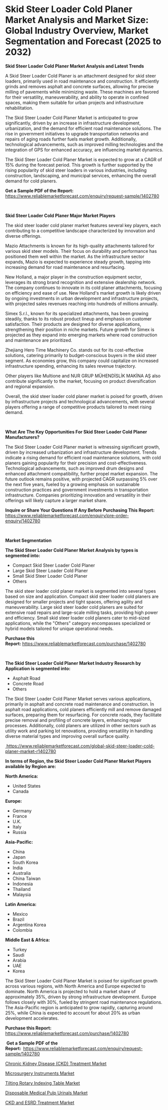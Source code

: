 <p><h1>Skid Steer Loader Cold Planer Market Analysis and Market Size: Global Industry Overview, Market Segmentation and Forecast (2025 to 2032)</h1></p><p><strong>Skid Steer Loader Cold Planer Market Analysis and Latest Trends</strong></p>
<p><p>A Skid Steer Loader Cold Planer is an attachment designed for skid steer loaders, primarily used in road maintenance and construction. It efficiently grinds and removes asphalt and concrete surfaces, allowing for precise milling of pavements while minimizing waste. These machines are favored for their versatility, maneuverability, and ability to operate in confined spaces, making them suitable for urban projects and infrastructure rehabilitation.</p><p>The Skid Steer Loader Cold Planer Market is anticipated to grow significantly, driven by an increase in infrastructure development, urbanization, and the demand for efficient road maintenance solutions. The rise in government initiatives to upgrade transportation networks and repairs of aging roads further fuels market growth. Additionally, technological advancements, such as improved milling technologies and the integration of GPS for enhanced accuracy, are influencing market dynamics.</p><p>The Skid Steer Loader Cold Planer Market is expected to grow at a CAGR of 15% during the forecast period. This growth is further supported by the rising popularity of skid steer loaders in various industries, including construction, landscaping, and municipal services, enhancing the overall demand for cold planers.</p></p>
<p><strong>Get a Sample PDF of the Report:&nbsp;</strong> <a href="https://www.reliablemarketforecast.com/enquiry/request-sample/1402780?utm_campaign=2011&utm_medium=2&utm_source=Github&utm_content=ia&utm_term=12012025&utm_id=skid-steer-loader-cold-planer">https://www.reliablemarketforecast.com/enquiry/request-sample/1402780</a></p>
<p>&nbsp;</p>
<p><strong>Skid Steer Loader Cold Planer Major Market Players</strong></p>
<p><p>The skid steer loader cold planer market features several key players, each contributing to a competitive landscape characterized by innovation and diverse offerings.</p><p>Mazio Attachments is known for its high-quality attachments tailored for various skid steer models. Their focus on durability and performance has positioned them well within the market. As the infrastructure sector expands, Mazio is expected to experience steady growth, tapping into increasing demand for road maintenance and resurfacing.</p><p>New Holland, a major player in the construction equipment sector, leverages its strong brand recognition and extensive dealership network. The company continues to innovate in its cold planer attachments, focusing on efficiency and ease of use. New Holland's market growth is likely driven by ongoing investments in urban development and infrastructure projects, with projected sales revenues reaching into hundreds of millions annually.</p><p>Simex S.r.l., known for its specialized attachments, has been growing steadily, thanks to its robust product lineup and emphasis on customer satisfaction. Their products are designed for diverse applications, strengthening their position in niche markets. Future growth for Simex is projected as they expand into emerging markets where road construction and maintenance are prioritized.</p><p>Zhejiang Hero Time Machinery Co. stands out for its cost-effective solutions, catering primarily to budget-conscious buyers in the skid steer segment. As economies grow, this company could capitalize on increased infrastructure spending, enhancing its sales revenue trajectory.</p><p>Other players like Multione and NUR GRUP MÜHENDİSLİK MAKİNA AŞ also contribute significantly to the market, focusing on product diversification and regional expansion.</p><p>Overall, the skid steer loader cold planer market is poised for growth, driven by infrastructure projects and technological advancements, with several players offering a range of competitive products tailored to meet rising demand.</p></p>
<p>&nbsp;</p>
<p><strong>What Are The Key Opportunities For Skid Steer Loader Cold Planer Manufacturers?</strong></p>
<p><p>The Skid Steer Loader Cold Planer market is witnessing significant growth, driven by increased urbanization and infrastructure development. Trends indicate a rising demand for efficient road maintenance solutions, with cold planers gaining popularity for their precision and cost-effectiveness. Technological advancements, such as improved drum designs and enhanced attachment compatibility, further propel market expansion. The future outlook remains positive, with projected CAGR surpassing 5% over the next five years, fueled by a growing emphasis on sustainable construction practices and government investments in transportation infrastructure. Companies prioritizing innovation and versatility in their offerings will likely capture a larger market share.</p></p>
<p><strong>Inquire or Share Your Questions If Any Before Purchasing This Report:</strong> <a href="https://www.reliablemarketforecast.com/enquiry/pre-order-enquiry/1402780?utm_campaign=2011&utm_medium=2&utm_source=Github&utm_content=ia&utm_term=12012025&utm_id=skid-steer-loader-cold-planer">https://www.reliablemarketforecast.com/enquiry/pre-order-enquiry/1402780</a></p>
<p>&nbsp;</p>
<p><strong>Market Segmentation</strong></p>
<p><strong>The Skid Steer Loader Cold Planer Market Analysis by types is segmented into:</strong></p>
<p><ul><li>Compact Skid Steer Loader Cold Planer</li><li>Large Skid Steer Loader Cold Planer</li><li>Small Skid Steer Loader Cold Planer</li><li>Others</li></ul></p>
<p><p>The skid steer loader cold planer market is segmented into several types based on size and application. Compact skid steer loader cold planers are designed for smaller projects and tight spaces, offering agility and maneuverability. Large skid steer loader cold planers are suited for extensive road repairs and large-scale milling tasks, providing high power and efficiency. Small skid steer loader cold planers cater to mid-sized applications, while the "Others" category encompasses specialized or hybrid models tailored for unique operational needs.</p></p>
<p><strong>Purchase this Report:&nbsp;</strong><a href="https://www.reliablemarketforecast.com/purchase/1402780?utm_campaign=2011&utm_medium=2&utm_source=Github&utm_content=ia&utm_term=12012025&utm_id=skid-steer-loader-cold-planer">https://www.reliablemarketforecast.com/purchase/1402780</a></p>
<p>&nbsp;</p>
<p><strong>The Skid Steer Loader Cold Planer Market Industry Research by Application is segmented into:</strong></p>
<p><ul><li>Asphalt Road</li><li>Concrete Road</li><li>Others</li></ul></p>
<p><p>The Skid Steer Loader Cold Planer Market serves various applications, primarily in asphalt and concrete road maintenance and construction. In asphalt road applications, cold planers efficiently mill and remove damaged surfaces, preparing them for resurfacing. For concrete roads, they facilitate precise removal and profiling of concrete layers, enhancing repair processes. Additionally, cold planers are utilized in other sectors such as utility work and parking lot renovations, providing versatility in handling diverse material types and improving overall surface quality.</p></p>
<p><a href="https://www.reliablemarketforecast.com/global-skid-steer-loader-cold-planer-market-r1402780?utm_campaign=2011&utm_medium=2&utm_source=Github&utm_content=ia&utm_term=12012025&utm_id=skid-steer-loader-cold-planer">&nbsp;https://www.reliablemarketforecast.com/global-skid-steer-loader-cold-planer-market-r1402780</a></p>
<p><strong>In terms of Region, the Skid Steer Loader Cold Planer Market Players available by Region are:</strong></p>
<p>
    <p> <strong> North America: </strong>
        <ul>
            <li>United States</li>
            <li>Canada</li>
        </ul>
        </p> 
    <p> <strong> Europe: </strong>
        <ul>
            <li>Germany</li>
            <li>France</li>
            <li>U.K.</li>
            <li>Italy</li>
            <li>Russia</li>
        </ul>
        </p> 
    <p> <strong> Asia-Pacific: </strong>
        <ul>
            <li>China</li>
            <li>Japan</li>
            <li>South Korea</li>
            <li>India</li>
            <li>Australia</li>
            <li>China Taiwan</li>
            <li>Indonesia</li>
            <li>Thailand</li>
            <li>Malaysia</li>
        </ul>
        </p> 
    <p> <strong> Latin America: </strong>
        <ul>
            <li>Mexico</li>
            <li>Brazil</li>
            <li>Argentina Korea</li>
            <li>Colombia</li>
        </ul>
        </p> 
    <p> <strong> Middle East & Africa: </strong>
        <ul>
            <li>Turkey</li>
            <li>Saudi</li>
            <li>Arabia</li>
            <li>UAE</li>
            <li>Korea</li>
        </ul>
    </p>
    </p>
<p><p>The Skid Steer Loader Cold Planer Market is poised for significant growth across various regions, with North America and Europe expected to dominate. North America is projected to hold a market share of approximately 35%, driven by strong infrastructure development. Europe follows closely with 30%, fueled by stringent road maintenance regulations. The Asia-Pacific region is anticipated to grow rapidly, capturing around 25%, while China is expected to account for about 20% as urban development accelerates.</p></p>
<p><strong>Purchase this Report: </strong><a href="https://www.reliablemarketforecast.com/purchase/1402780?utm_campaign=2011&utm_medium=2&utm_source=Github&utm_content=ia&utm_term=12012025&utm_id=skid-steer-loader-cold-planer">https://www.reliablemarketforecast.com/purchase/1402780</a></p>
<p>&nbsp;<strong>Get a Sample PDF of the Report:&nbsp;&nbsp;</strong><a href="https://www.reliablemarketforecast.com/enquiry/request-sample/1402780?utm_campaign=2011&utm_medium=2&utm_source=Github&utm_content=ia&utm_term=12012025&utm_id=skid-steer-loader-cold-planer">https://www.reliablemarketforecast.com/enquiry/request-sample/1402780</a></p>
<p><strong></strong></p>
<p><p><a href="https://www.linkedin.com/pulse/future-chronic-kidney-disease-ckd-treatment-market-size-trends-890rf?utm_campaign=2011&utm_medium=2&utm_source=Github&utm_content=ia&utm_term=12012025&utm_id=skid-steer-loader-cold-planer">Chronic Kidney Disease (CKD) Treatment Market</a></p><p><a href="https://www.linkedin.com/pulse/whats-driving-microsurgery-instruments-market-2025-2032-forecast-owa4f?utm_campaign=2011&utm_medium=2&utm_source=Github&utm_content=ia&utm_term=12012025&utm_id=skid-steer-loader-cold-planer">Microsurgery Instruments Market</a></p><p><a href="https://github.com/ChiragRp1/Market-Research-Report-List-7/blob/main/tilting-rotary-indexing-table-market.md?utm_campaign=2011&utm_medium=2&utm_source=Github&utm_content=ia&utm_term=12012025&utm_id=skid-steer-loader-cold-planer">Tilting Rotary Indexing Table Market</a></p><p><a href="https://www.linkedin.com/pulse/disposable-medical-pulp-urinals-market-research-report-exploring-tjvff?utm_campaign=2011&utm_medium=2&utm_source=Github&utm_content=ia&utm_term=12012025&utm_id=skid-steer-loader-cold-planer">Disposable Medical Pulp Urinals Market</a></p><p><a href="https://www.linkedin.com/pulse/study-onthe-value-market-segmentation-share-analysis-ckd-esrd-egxkf?utm_campaign=2011&utm_medium=2&utm_source=Github&utm_content=ia&utm_term=12012025&utm_id=skid-steer-loader-cold-planer">CKD and ESRD Treatment Market</a></p></p>